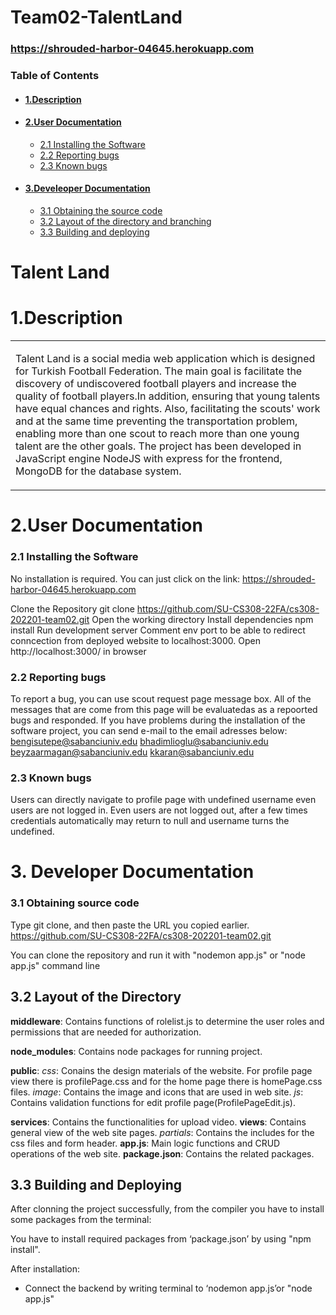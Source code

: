 # Team02-TalentLand

### https://shrouded-harbor-04645.herokuapp.com 
### Table of Contents
+ #### [1.Description](#desc)
+ #### [2.User Documentation](#userdoc)
  - [2.1 Installing the Software](#installandrunsoftware)
  - [2.2 Reporting bugs](#reportbugs)
  - [2.3 Known bugs](#knownbugs)
+ #### [3.Develeoper Documentation](#devdoc)
  - [3.1 Obtaining the source code](#obtainsource)
  - [3.2 Layout of the directory and branching](#layoutdirectory)
  - [3.3 Building and deploying](#buildanddeploy)
  
# **Talent Land**
# 1.Description <a name="desc"/>
<table>
<tr>
<td>

Talent Land is a social media web application which is designed for Turkish Football Federation. The main goal is facilitate the discovery of undiscovered football players and
increase the quality of football players.In addition, ensuring that young talents have equal chances and rights. Also, facilitating the scouts' work and at the same time preventing the transportation problem, enabling more than one scout to reach more than one young talent are the other goals. The project has been developed in JavaScript engine NodeJS with express for the frontend, MongoDB for the database system.
</td>
</tr>
</table>



# 2.User Documentation <a name="userdoc"/>
### 2.1 Installing the Software <a name="installandrunsoftware"/>
No installation is required. You can just click on the link: https://shrouded-harbor-04645.herokuapp.com

Clone the Repository git clone https://github.com/SU-CS308-22FA/cs308-202201-team02.git
Open the working directory 
Install dependencies npm install
Run development server
Comment env port to be able to redirect conncection from deployed website to localhost:3000.
Open http://localhost:3000/ in browser

### 2.2 Reporting bugs <a name="reportbugs"/>
To report a bug, you can use scout request page message box. All of the messages that are come from this page will be evaluatedas as a repoorted bugs and responded.
If you have problems during the installation of the software project, you can send e-mail to the email adresses below:
bengisutepe@sabanciuniv.edu
bhadimlioglu@sabanciuniv.edu
beyzaarmagan@sabanciuniv.edu
kkaran@sabanciuniv.edu

### 2.3 Known bugs <a name="knownbugs"/>
Users can directly navigate to profile page with undefined username even users are not logged in.
Even users are not logged out, after a few times credentials automatically may return to null and username turns the undefined.

# 3. Developer Documentation <a name="devdoc"/>

### 3.1 Obtaining source code <a name="obtainsource"/>

Type git clone, and then paste the URL you copied earlier.
https://github.com/SU-CS308-22FA/cs308-202201-team02.git

You can clone the repository and run it with "nodemon app.js"  or "node app.js" command line

## 3.2 Layout of the Directory <a name="layoutdirectory"/>

**middleware**: Contains functions of rolelist.js to determine the user roles and permissions that are needed for authorization.

**node_modules**: Contains node packages for running project.

**public**: 
    *css*: Conains the design materials of the website. For profile page view there is profilePage.css and for the home page there is homePage.css files.
    *image*: Contains the image and icons that are used in web     site.
    *js*: Contains validation functions for edit profile page(ProfilePageEdit.js).
    
**services**: Contains the functionalities for upload video.
**views**: Contains general view of the web site pages.
  *partials*: Contains the includes for the css files and form header.
**app.js**: Main logic functions and CRUD operations of the web site.
**package.json**: Contains the related packages.
   

## 3.3 Building and Deploying <a name="buildanddeploy"/>

After clonning the project successfully, from the compiler you have to install some packages from the terminal:

You have to install required packages from ‘package.json’ by using "npm install".

After installation:

-  Connect the backend by writing terminal to ‘nodemon app.js’or "node app.js" 



